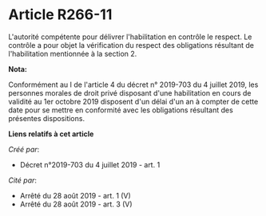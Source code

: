 # Article R266-11

L'autorité compétente pour délivrer l'habilitation en contrôle le respect. Le contrôle a pour objet la vérification du
respect des obligations résultant de l'habilitation mentionnée à la section 2.

**Nota:**

Conformément au I de l'article 4 du décret n° 2019-703 du 4 juillet 2019, les personnes morales de droit privé disposant
d'une habilitation en cours de validité au 1er octobre 2019 disposent d'un délai d'un an à compter de cette date pour se
mettre en conformité avec les obligations résultant des présentes dispositions.

**Liens relatifs à cet article**

_Créé par_:

  - Décret n°2019-703 du 4 juillet 2019 - art. 1

_Cité par_:

  - Arrêté du 28 août 2019 - art. 1 (V)
  - Arrêté du 28 août 2019 - art. 3 (V)
